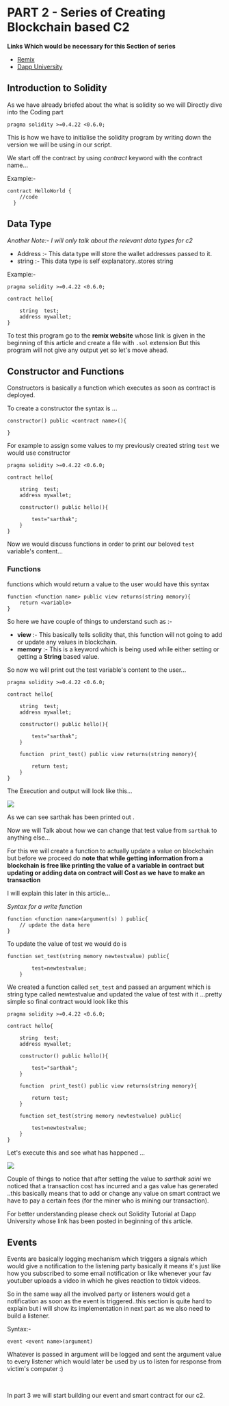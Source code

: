 # PART 2 - Series of Creating Blockchain based C2

**Links Which would be necessary for this Section of series**

* [Remix](https://remix.ethereum.org/)
* [Dapp University](https://www.youtube.com/watch?v=MnSmc7Hto2k&list=PLS5SEs8ZftgUq-aMMYeKf8nPqHrNqa3Iu)

## Introduction to Solidity

As we have already briefed about the what is solidity so we will Directly dive into the Coding part

```
pragma solidity >=0.4.22 <0.6.0;
```

This is how we have to initialise the solidity program by writing down the version we will be using in our script.

We start off the contract by using  *contract* keyword with the contract name...

Example:-

```
contract HelloWorld {
	//code
  }
```



## Data Type

*Another Note:- I will only talk about the relevant data types for c2*

* Address :- This data type will store the wallet addresses passed to it.
* string :- This data type is self explanatory..stores string



Example:-

```
pragma solidity >=0.4.22 <0.6.0;

contract hello{
    
    string  test;
    address mywallet;
}
```

To test this program go to the **remix website** whose link is given in the beginning of this article and create a file with `.sol` extension But this program will not give any output yet so let's move ahead.



## Constructor and Functions

Constructors is basically a function which executes as soon as contract is deployed.

To create a constructor the syntax is ...

```
constructor() public <contract name>(){

}
```

For example to assign some values to my previously created string `test` we would use constructor

```
pragma solidity >=0.4.22 <0.6.0;

contract hello{
    
    string  test;
    address mywallet;
    
    constructor() public hello(){
        
        test="sarthak";
    }
}
```



Now we would discuss functions in order to print our beloved `test` variable's content...



### Functions

functions which would return a value to the user would have this syntax

```
function <function name> public view returns(string memory){
    return <variable>
}
```



So here we have couple of things to understand such as :-

* **view** :- This basically tells solidity that, this function will not going to add or update any values in blockchain.
* **memory** :- This is a keyword which is being used while either setting or getting a **String** based value.



So now we will print out the test variable's content to the user...

```
pragma solidity >=0.4.22 <0.6.0;

contract hello{
    
    string  test;
    address mywallet;
    
    constructor() public hello(){
        
        test="sarthak";
    }
    
    function  print_test() public view returns(string memory){
        
        return test;
    }
}
```

The Execution and output will look like this...

![](function.png)



As we can see sarthak has been printed out .



Now we will Talk about how we can change that test value from `sarthak` to anything else...

For this we will create a function to actually update a value on blockchain but before we proceed do **note that while getting information from a blockchain is free like printing the value of a variable in contract but updating or adding data on contract will Cost as we have to make an transaction**

I will explain this later in this article...

*Syntax for a write function*

```
function <function name>(argument(s) ) public{
    // update the data here
}
```



To update the value of test we would do is 

```
function set_test(string memory newtestvalue) public{
        
        test=newtestvalue;
    }
```

We created a function called `set_test` and passed an argument which is string type called newtestvalue and updated the value of test with it ...pretty simple so final contract would look like this

```
pragma solidity >=0.4.22 <0.6.0;

contract hello{
    
    string  test;
    address mywallet;
    
    constructor() public hello(){
        
        test="sarthak";
    }
    
    function  print_test() public view returns(string memory){
        
        return test;
    }
    
    function set_test(string memory newtestvalue) public{
        
        test=newtestvalue;
    }
}
```



Let's execute this and see what has happened ...

![](setfunction.png)



Couple of things to notice that after setting the value to *sarthak saini* we noticed that a transaction cost has incurred and a gas value has generated ..this basically means that to add or change any value on smart contract we have to pay a certain fees (for the miner who is mining our transaction).



For better understanding please check out Solidity Tutorial at Dapp University whose link has been posted in beginning of this article.

 

## Events

Events are basically logging mechanism which triggers a signals which would give a notification to the listening party basically it means it's just like how you subscribed to some email notification or like whenever your fav youtuber uploads a video in which he gives reaction to tiktok videos.



So in the same way all the involved party or listeners would get a notification as soon as the event is triggered..this section is quite hard to explain but i will show its implementation in next part as we also need to build a listener.



Syntax:-

```
event <event name>(argument)
```

Whatever is passed in argument will be logged and sent the argument value to every listener which would later be used by us to listen for response from victim's computer :)

<br/>

In part 3 we will start building our event and smart contract for our c2.
